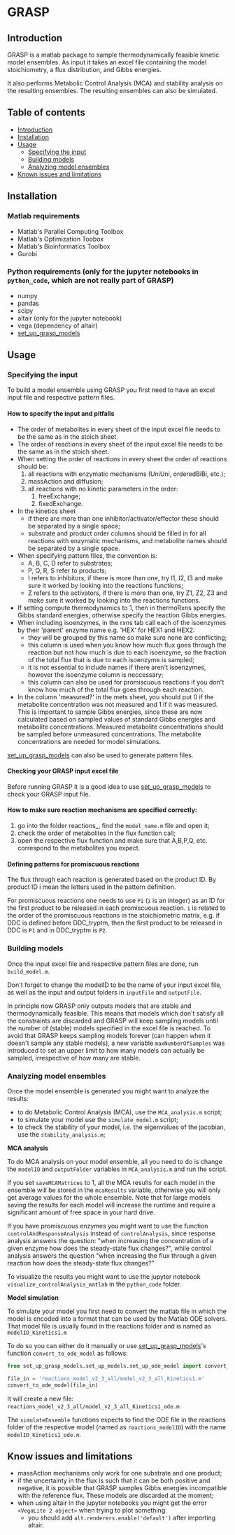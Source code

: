 # GRASP

## Introduction 

GRASP is a matlab package to sample thermodynamically feasible kinetic model ensembles.
As input it takes an excel file containing the model stoichiometry, a flux distribution, and Gibbs energies.

It also performs Metabolic Control Analysis (MCA) and stability analysis on the resulting ensembles. The resulting ensembles can also be simulated. 


## Table of contents

* [Introduction](#introduction)
* [Installation](#installation)
* [Usage](#usage)
  * [Specifying the input](#specifying-the-input)
  * [Building models](#building-models)
  * [Analyzing model ensembles](#analyzing-model-ensembles)
* [Known issues and limitations](#known-issues-and-limitations)


## Installation

### Matlab requirements

* Matlab's Parallel Computing Toolbox
* Matlab's Optimization Toobox
* Matlab's Bioinformatics Toolbox
* Gurobi

### Python requirements (only for the jupyter notebooks in `python_code`, which are not really part of GRASP)

* numpy
* pandas
* scipy
* altair (only for the jupyter notebook)
* vega (dependency of altair)
* [set_up_grasp_models](https://github.com/biosustain/set_up_grasp_models)


## Usage

### Specifying the input
To build a model ensemble using GRASP you first need to have an excel input file and respective pattern files.


#### How to specify the input and pitfalls

* The order of metabolites in every sheet of the input excel file needs to be the same as in the stoich sheet.
* The order of reactions in every sheet of the input excel file needs to be the same as in the stoich sheet.
* When setting the order of reactions in every sheet the order of reactions should be:
	1. all reactions with enzymatic mechanisms (UniUni, orderedBiBi, etc.);
	2. massAction and diffusion;
	3. all reactions with no kinetic parameters in the order:
		1. freeExchange;
		2. fixedExchange.
* In the kinetics sheet
	* if there are more than one inhibitor/activator/effector these should be separated by a single space;
	* substrate and product order columns should be filled in for all reactions with enzymatic mechanisms, and metabolite names should be separated by a single space.
* When specifying pattern files, the convention is:
	* A, B, C, D refer to substrates;
	* P, Q, R, S refer to products;
	* I refers to inhibitors, if there is more than one, try I1, I2, I3 and make sure it worked by looking into the reactions functions;
	* Z refers to the activators, if there is more than one, try Z1, Z2, Z3 and make sure it worked by looking into the reactions functions.
* If setting compute thermodynamics to 1, then in thermoRxns specify the Gibbs standard energies, otherwise specify the reaction Gibbs energies.
* When including isoenzymes, in the rxns tab call each of the isoenzymes by their 'parent' enzyme name e.g. 'HEX' for HEX1 and HEX2:
	* they will be grouped by this name so make sure none are conflicting;
	* this column is used when you know how much flux goes through the reaction but not how much is due to each isoenzyme, so the fraction of the total flux that is due to each isoenzyme is sampled;
	* it is not essential to include names if there aren't isoenzymes, however the isoenzyme column is neccessary;
	* this column can also be used for promiscuous reactions if you don't know how much of the total flux goes through each reaction.
* In the column 'measured?' in the mets sheet, you should put 0 if the metabolite concentration was not measured and 1 if it was measured. This is important to sample Gibbs energies, since these are now calculated based on sampled values of standard Gibbs energies and metabolite concentrations. Measured metabolite concentrations should be sampled before unmeasured concentrations. The metabolite concentrations are needed for model simulations. 


[set_up_grasp_models](https://github.com/biosustain/set_up_grasp_models) can also be used to generate pattern files.


#### Checking your GRASP input excel file

Before running GRASP it is a good idea to use [set_up_grasp_models](https://github.com/biosustain/set_up_grasp_models) to check your GRASP input file.



#### How to make sure reaction mechanisms are specified correctly:

1. go into the folder reactions_<modelID>, find the `model_name.m` file and open it;
2. check the order of metabolites in the flux function call;
3. open the respective flux function and make sure that A,B,P,Q, etc. correspond to the metabolites you expect.


#### Defining patterns for promiscuous reactions

The flux through each reaction is generated based on the product ID. By product ID i mean the letters used in the pattern definition.  

For promiscuous reactions one needs to use `Pi` (`i` is an integer) as an ID for the first product to be released in each promiscuous reaction.
`i` is related to the order of the promiscuous reactions in the stoichiometric matrix, e.g. if DDC is defined before DDC_tryptm, then the first product to be released in DDC is `P1` and in DDC_tryptm is `P2`.  


### Building models

Once the input excel file and respective pattern files are done, run `build_model.m`.

Don't forget to change the modelID to be the name of your input excel file, as well as the input and output folders in `inputFile` and `outputFile`.

In principle now GRASP only outputs models that are stable and thermodynamically feasible. This means that models which don't satisfy all the constraints are discarded and GRASP will keep sampling models until the number of (stable) models specified in the excel file is reached. 
To avoid that GRASP keeps sampling models forever (can happen when it doesn't sample any stable models), a new variable `maxNumberOfSamples` was introduced to set an upper limit to how many models can actually be sampled, irrespective of how many are stable. 

### Analyzing model ensembles

Once the model ensemble is generated you might want to analyze the results:
 - to do Metabolic Control Analysis (MCA), use the `MCA_analysis.m` script;
 - to simulate your model use the `simulate_model.m` script;
 - to check the stability of your model, i.e. the eigenvalues of the jacobian, use the `stability_analysis.m`;


**MCA analysis**

To do MCA analysis on your model ensemble, all you need to do is change the `modelID` and `outputFolder` variables in `MCA_analysis.m` and run the script.

If you set `saveMCAMatrices` to 1, all the MCA results for each model in the ensemble will be stored in the `mcaResults` variable, otherwise you will only get average values for the whole ensemble.
Note that for large models saving the results for each model will increase the runtime and require a significant amount of free space in your hard drive.

If you have promiscuous enzymes you might want to use the function `controlAndResponseAnalysis` instead of `controlAnalysis`, since response analysis answers the question: "when increasing the concentration of a given enzyme how does the steady-state flux changes?", while control analysis answers the question "when increasing the flux through a given reaction how does the steady-state flux changes?"

To visualize the results you might want to use the jupyter notebook `visualize_controlAnalysis_matlab` in the `python_code` folder.


**Model simulation**

To simulate your model you first need to convert the matlab file in which the model is encoded into a format that can be used by the Matlab ODE solvers. 
That model file is usually found in the reactions folder and is named as `modelID_Kinetics1.m`

To do so you can either do it manually or use [set_up_grasp_models](https://github.com/biosustain/set_up_grasp_models)'s function `convert_to_ode_model` as follows: 

```python
from set_up_grasp_models.set_up_models.set_up_ode_model import convert_to_ode_model

file_in = 'reactions_model_v2_3_all/model_v2_3_all_Kinetics1.m'
convert_to_ode_model(file_in)
```

It will create a new file: `reactions_model_v2_3_all/model_v2_3_all_Kinetics1_ode.m`.

The `simulateEnsemble` functions expects to find the ODE file in the reactions folder of the respective model (named as `reactions_modelID`) with the name `modelID_Kinetics1_ode.m`.


## Know issues and limitations

 - massAction mechanisms only work for one substrate and one product;
 - if the uncertainty in the flux is such that it can be both positive and negative, it is possible that GRASP samples Gibbs energies incompatible with the reference flux. These models are discarded at the moment;
 - when using altair in the jupyter notebooks you might get the error `<VegaLite 2 object>` when trying to plot something. 
    - you should add `alt.renderers.enable('default')` after importing altair. 
    
    
 


